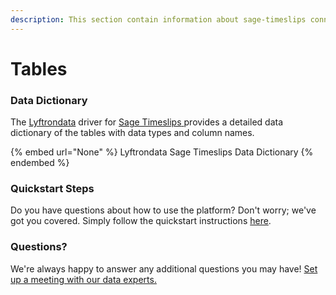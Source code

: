 ```yaml
---
description: This section contain information about sage-timeslips connector tables information
---
```


# Tables

### Data Dictionary

The [Lyftrondata](https://www.lyftrondata.com/) driver for [Sage Timeslips](None/)[ ](https://www.lyftrondata.com/integration/sage-timeslips/)provides a detailed data dictionary of the tables with data types and column names.

{% embed url="None" %}
Lyftrondata Sage Timeslips Data Dictionary
{% endembed %}

### Quickstart Steps

Do you have questions about how to use the platform? Don't worry; we've got you covered. Simply follow the quickstart instructions [here](../README.md).

### Questions? <a href="#questions" id="questions"></a>

We're always happy to answer any additional questions you may have! [Set up a meeting with our data experts.](https://www.lyftrondata.com/book-a-meeting/)

